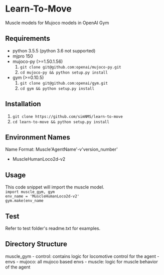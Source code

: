 # Learn-To-Move
Muscle models for Mujoco models in OpenAI Gym

## Requirements
- python 3.5.5 (python 3.6 not supported)  
- mjpro 150    
- mujoco-py (>=1.50.1.56)
    1. `git clone git@github.com:openai/mujoco-py.git`
    2. `cd mujoco-py && python setup.py install`   
- gym (>=0.10.5)
    1. `git clone git@github.com:openai/gym.git`
    2. `cd gym && python setup.py install` 


## Installation
1. `git clone https://github.com/simNMS/learn-to-move`  
2. `cd learn-to-move && python setup.py install`  

## Environment Names
Name Format: Muscle'AgentName'-v'version_number'   
- MuscleHumanLoco2d-v2 


## Usage
This code snippet will import the muscle model.  
`import muscle_gym, gym`  
`env_name = 'MuscleHumanLoco2d-v2'`  
`gym.make(env_name`  

## Test   
Refer to test folder's readme.txt for examples.


## Directory Structure
muscle_gym
	- control: contains logic for locomotive control for the agent
	- envs
		- mujoco: all mujoco based envs
	- muscle: logic for muscle behavior of the agent
